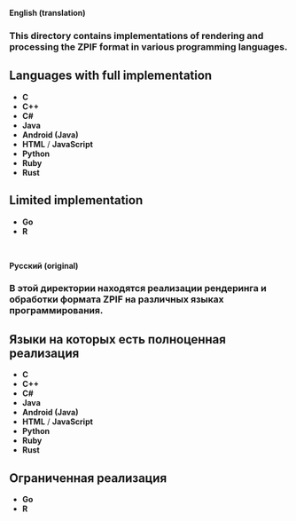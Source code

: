 **English (translation)**

### This directory contains implementations of rendering and processing the ZPIF format in various programming languages.  

## Languages ​​with full implementation

- **C**
- **C++**
- **C#**
- **Java**
- **Android (Java)**
- **HTML** / **JavaScript**
- **Python**
- **Ruby**
- **Rust**

## Limited implementation

- **Go**
- **R**

<br>

**Русский (original)**

### В этой директории находятся реализации рендеринга и обработки формата ZPIF на различных языках программирования.

## Языки на которых есть полноценная реализация

- **C**
- **C++**
- **C#**
- **Java**
- **Android (Java)**
- **HTML** / **JavaScript**
- **Python**
- **Ruby**
- **Rust**

## Ограниченная реализация 

- **Go**
- **R**